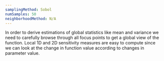 ```yaml
---
samplingMethod: Sobol
numSamples: 50
neighborhoodMethod: N/A
---
```


In order to derive estimations of global statistics like mean and variance we
need to carefully browse through all focus points to get a global view of the
function. Local 1D and 2D sensitivity measures are easy to compute since we
can look at the change in function value according to changes in parameter 
value.

